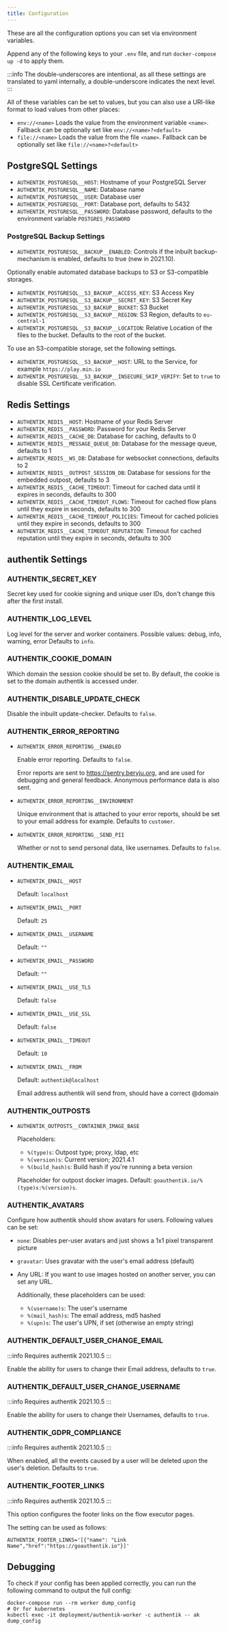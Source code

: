 ```yaml
---
title: Configuration
---
```


These are all the configuration options you can set via environment variables.

Append any of the following keys to your `.env` file, and run `docker-compose up -d` to apply them.

:::info
The double-underscores are intentional, as all these settings are translated to yaml internally, a double-underscore indicates the next level.
:::

All of these variables can be set to values, but you can also use a URI-like format to load values from other places:

- `env://<name>` Loads the value from the environment variable `<name>`. Fallback can be optionally set like `env://<name>?<default>`
- `file://<name>` Loads the value from the file `<name>`. Fallback can be optionally set like `file://<name>?<default>`

## PostgreSQL Settings

- `AUTHENTIK_POSTGRESQL__HOST`: Hostname of your PostgreSQL Server
- `AUTHENTIK_POSTGRESQL__NAME`: Database name
- `AUTHENTIK_POSTGRESQL__USER`: Database user
- `AUTHENTIK_POSTGRESQL__PORT`: Database port, defaults to 5432
- `AUTHENTIK_POSTGRESQL__PASSWORD`: Database password, defaults to the environment variable `POSTGRES_PASSWORD`

### PostgreSQL Backup Settings

- `AUTHENTIK_POSTGRESQL__BACKUP__ENABLED`: Controls if the inbuilt backup-mechanism is enabled, defaults to true (new in 2021.10).

Optionally enable automated database backups to S3 or S3-compatible storages.

- `AUTHENTIK_POSTGRESQL__S3_BACKUP__ACCESS_KEY`: S3 Access Key
- `AUTHENTIK_POSTGRESQL__S3_BACKUP__SECRET_KEY`: S3 Secret Key
- `AUTHENTIK_POSTGRESQL__S3_BACKUP__BUCKET`: S3 Bucket
- `AUTHENTIK_POSTGRESQL__S3_BACKUP__REGION`: S3 Region, defaults to `eu-central-1`
- `AUTHENTIK_POSTGRESQL__S3_BACKUP__LOCATION`: Relative Location of the files to the bucket. Defaults to the root of the bucket.

To use an S3-compatible storage, set the following settings.

- `AUTHENTIK_POSTGRESQL__S3_BACKUP__HOST`: URL to the Service, for example `https://play.min.io`
- `AUTHENTIK_POSTGRESQL__S3_BACKUP__INSECURE_SKIP_VERIFY`: Set to `true` to disable SSL Certificate verification.

## Redis Settings

- `AUTHENTIK_REDIS__HOST`: Hostname of your Redis Server
- `AUTHENTIK_REDIS__PASSWORD`: Password for your Redis Server
- `AUTHENTIK_REDIS__CACHE_DB`: Database for caching, defaults to 0
- `AUTHENTIK_REDIS__MESSAGE_QUEUE_DB`: Database for the message queue, defaults to 1
- `AUTHENTIK_REDIS__WS_DB`: Database for websocket connections, defaults to 2
- `AUTHENTIK_REDIS__OUTPOST_SESSION_DB`: Database for sessions for the embedded outpost, defaults to 3
- `AUTHENTIK_REDIS__CACHE_TIMEOUT`: Timeout for cached data until it expires in seconds, defaults to 300
- `AUTHENTIK_REDIS__CACHE_TIMEOUT_FLOWS`: Timeout for cached flow plans until they expire in seconds, defaults to 300
- `AUTHENTIK_REDIS__CACHE_TIMEOUT_POLICIES`: Timeout for cached policies until they expire in seconds, defaults to 300
- `AUTHENTIK_REDIS__CACHE_TIMEOUT_REPUTATION`: Timeout for cached reputation until they expire in seconds, defaults to 300

## authentik Settings

### AUTHENTIK_SECRET_KEY

Secret key used for cookie signing and unique user IDs, don't change this after the first install.

### AUTHENTIK_LOG_LEVEL

Log level for the server and worker containers. Possible values: debug, info, warning, error
Defaults to `info`.

### AUTHENTIK_COOKIE_DOMAIN

Which domain the session cookie should be set to. By default, the cookie is set to the domain authentik is accessed under.

### AUTHENTIK_DISABLE_UPDATE_CHECK

Disable the inbuilt update-checker. Defaults to `false`.

### AUTHENTIK_ERROR_REPORTING

- `AUTHENTIK_ERROR_REPORTING__ENABLED`

  Enable error reporting. Defaults to `false`.

  Error reports are sent to https://sentry.beryju.org, and are used for debugging and general feedback. Anonymous performance data is also sent.

- `AUTHENTIK_ERROR_REPORTING__ENVIRONMENT`

  Unique environment that is attached to your error reports, should be set to your email address for example. Defaults to `customer`.

- `AUTHENTIK_ERROR_REPORTING__SEND_PII`

  Whether or not to send personal data, like usernames. Defaults to `false`.

### AUTHENTIK_EMAIL

- `AUTHENTIK_EMAIL__HOST`

  Default: `localhost`

- `AUTHENTIK_EMAIL__PORT`

  Default: `25`

- `AUTHENTIK_EMAIL__USERNAME`

  Default: `""`

- `AUTHENTIK_EMAIL__PASSWORD`

  Default: `""`

- `AUTHENTIK_EMAIL__USE_TLS`

  Default: `false`

- `AUTHENTIK_EMAIL__USE_SSL`

  Default: `false`

- `AUTHENTIK_EMAIL__TIMEOUT`

  Default: `10`

- `AUTHENTIK_EMAIL__FROM`

  Default: `authentik@localhost`

  Email address authentik will send from, should have a correct @domain

### AUTHENTIK_OUTPOSTS

- `AUTHENTIK_OUTPOSTS__CONTAINER_IMAGE_BASE`

  Placeholders:
   - `%(type)s`: Outpost type; proxy, ldap, etc
   - `%(version)s`: Current version; 2021.4.1
   - `%(build_hash)s`: Build hash if you're running a beta version

  Placeholder for outpost docker images. Default: `goauthentik.io/%(type)s:%(version)s`.

### AUTHENTIK_AVATARS

Configure how authentik should show avatars for users. Following values can be set:

- `none`: Disables per-user avatars and just shows a 1x1 pixel transparent picture
- `gravatar`: Uses gravatar with the user's email address (default)
- Any URL: If you want to use images hosted on another server, you can set any URL.

  Additionally, these placeholders can be used:

   - `%(username)s`: The user's username
   - `%(mail_hash)s`: The email address, md5 hashed
   - `%(upn)s`: The user's UPN, if set (otherwise an empty string)

### AUTHENTIK_DEFAULT_USER_CHANGE_EMAIL

:::info
Requires authentik 2021.10.5
:::

Enable the ability for users to change their Email address, defaults to `true`.

### AUTHENTIK_DEFAULT_USER_CHANGE_USERNAME

:::info
Requires authentik 2021.10.5
:::

Enable the ability for users to change their Usernames, defaults to `true`.

### AUTHENTIK_GDPR_COMPLIANCE

:::info
Requires authentik 2021.10.5
:::

When enabled, all the events caused by a user will be deleted upon the user's deletion. Defaults to `true`.

### AUTHENTIK_FOOTER_LINKS

:::info
Requires authentik 2021.10.5
:::

This option configures the footer links on the flow executor pages.

The setting can be used as follows:

```
AUTHENTIK_FOOTER_LINKS='[{"name": "Link Name","href":"https://goauthentik.io"}]'
```

## Debugging

To check if your config has been applied correctly, you can run the following command to output the full config:

```
docker-compose run --rm worker dump_config
# Or for kubernetes
kubectl exec -it deployment/authentik-worker -c authentik -- ak dump_config
```
